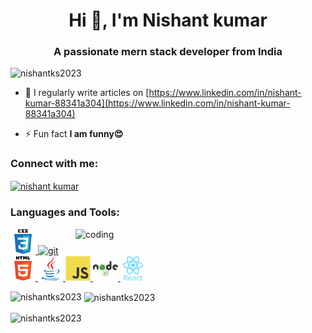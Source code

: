  <h1 align="center">Hi 👋, I'm Nishant kumar</h1>
<h3 align="center">A passionate mern stack developer from India</h3>

<p align="left"> <img src="https://komarev.com/ghpvc/?username=nishantks2023&label=Profile%20views&color=0e75b6&style=flat" alt="nishantks2023" /> </p>

- 📝 I regularly write articles on [https://www.linkedin.com/in/nishant-kumar-88341a304](https://www.linkedin.com/in/nishant-kumar-88341a304)

- ⚡ Fun fact **I am funny😍**

<h3 align="left">Connect with me:</h3>
<p align="left">
<a href="https://linkedin.com/in/nishant kumar" target="blank"><img align="center" src="https://raw.githubusercontent.com/rahuldkjain/github-profile-readme-generator/master/src/images/icons/Social/linked-in-alt.svg" alt="nishant kumar" height="30" width="40" /></a>
</p>

<h3 align="left">Languages and Tools:</h3>
<img align="right" alt="coding" width="400" src="https://i.pinimg.com/originals/54/e3/7d/54e37d8074ebcde1d96c77d7b2a7f310.gif">
<p align="left"> <a href="https://www.w3schools.com/css/" target="_blank" rel="noreferrer"> <img src="https://raw.githubusercontent.com/devicons/devicon/master/icons/css3/css3-original-wordmark.svg" alt="css3" width="40" height="40"/> </a> <a href="https://git-scm.com/" target="_blank" rel="noreferrer"> <img src="https://www.vectorlogo.zone/logos/git-scm/git-scm-icon.svg" alt="git" width="40" height="40"/> </a> <a href="https://www.w3.org/html/" target="_blank" rel="noreferrer"> <img src="https://raw.githubusercontent.com/devicons/devicon/master/icons/html5/html5-original-wordmark.svg" alt="html5" width="40" height="40"/> </a> <a href="https://www.java.com" target="_blank" rel="noreferrer"> <img src="https://raw.githubusercontent.com/devicons/devicon/master/icons/java/java-original.svg" alt="java" width="40" height="40"/> </a> <a href="https://developer.mozilla.org/en-US/docs/Web/JavaScript" target="_blank" rel="noreferrer"> <img src="https://raw.githubusercontent.com/devicons/devicon/master/icons/javascript/javascript-original.svg" alt="javascript" width="40" height="40"/> </a> <a href="https://nodejs.org" target="_blank" rel="noreferrer"> <img src="https://raw.githubusercontent.com/devicons/devicon/master/icons/nodejs/nodejs-original-wordmark.svg" alt="nodejs" width="40" height="40"/> </a> <a href="https://reactjs.org/" target="_blank" rel="noreferrer"> <img src="https://raw.githubusercontent.com/devicons/devicon/master/icons/react/react-original-wordmark.svg" alt="react" width="40" height="40"/> </a> </p>

<p><img align="left" src="https://github-readme-stats.vercel.app/api/top-langs?username=nishantks2023&show_icons=true&locale=en&layout=compact" alt="nishantks2023" /></p>

<p>&nbsp;<img align="center" src="https://github-readme-stats.vercel.app/api?username=nishantks2023&show_icons=true&locale=en" alt="nishantks2023" /></p>

<p><img align="center" src="https://github-readme-streak-stats.herokuapp.com/?user=nishantks2023&" alt="nishantks2023" /></p>


<!--
**nishantks2023/nishantks2023** is a ✨ _special_ ✨ repository because its `README.md` (this file) appears on your GitHub profile.

Here are some ideas to get you started:

- 🔭 I’m currently working on ...
- 🌱 I’m currently learning ...
- 👯 I’m looking to collaborate on ...
- 🤔 I’m looking for help with ...
- 💬 Ask me about ...
- 📫 How to reach me: ...
- 😄 Pronouns: ...
- ⚡ Fun fact: ...
-->
